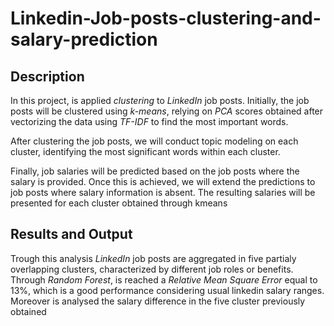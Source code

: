 # Linkedin-Job-posts-clustering-and-salary-prediction

## Description

In this project, is applied *clustering* to *LinkedIn* job posts. Initially, the job posts will be clustered using *k-means*, relying on *PCA* scores obtained after vectorizing the data using *TF-IDF* to find the most important words.

After clustering the job posts, we will conduct topic modeling on each cluster, identifying the most significant words within each cluster.

Finally, job salaries will be predicted based on the job posts where the salary is provided. Once this is achieved, we will extend the predictions to job posts where salary information is absent. The resulting salaries will be presented for each cluster obtained through kmeans


## Results and Output

Trough this analysis *LinkedIn* job posts are aggregated in five partialy overlapping clusters, characterized by different job roles or benefits.
Through *Random Forest*, is reached a *Relative Mean Square Error* equal to 13%, which is a good performance considering usual linkedin salary ranges. 
Moreover is analysed the salary difference in the five cluster previously obtained
